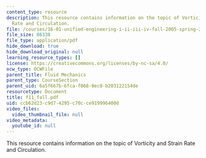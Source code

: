 ```yaml
---
content_type: resource
description: This resource contains information on the topic of Vorticity and Strain
  Rate and Circulation.
file: /courses/16-01-unified-engineering-i-ii-iii-iv-fall-2005-spring-2006/ccb62d23c9d74295c70cce919996400d_f11_fall.pdf
file_size: 86338
file_type: application/pdf
hide_download: true
hide_download_original: null
learning_resource_types: []
license: https://creativecommons.org/licenses/by-nc-sa/4.0/
ocw_type: OCWFile
parent_title: Fluid Mechanics
parent_type: CourseSection
parent_uid: 6a5f667b-6fca-f068-0ec8-b203122154de
resourcetype: Document
title: f11_fall.pdf
uid: ccb62d23-c9d7-4295-c70c-ce919996400d
video_files:
  video_thumbnail_file: null
video_metadata:
  youtube_id: null
---
```

This resource contains information on the topic of Vorticity and Strain Rate and Circulation.